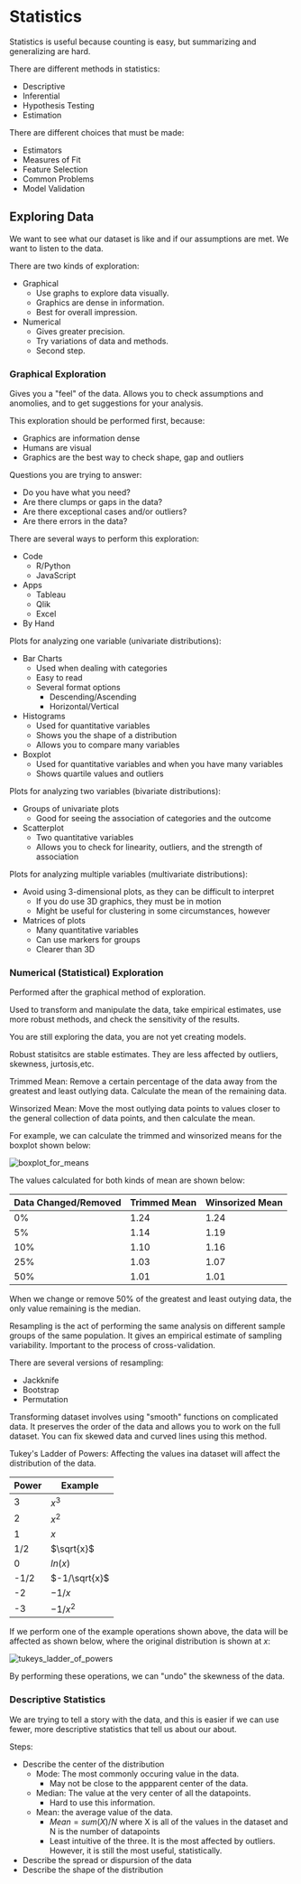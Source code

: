 # Statistics
Statistics is useful because counting is easy, but summarizing and generalizing are hard.

There are different methods in statistics:
- Descriptive
- Inferential
- Hypothesis Testing
- Estimation

There are different choices that must be made:
- Estimators
- Measures of Fit
- Feature Selection
- Common Problems
- Model Validation

## Exploring Data
We want to see what our dataset is like and if our assumptions are met. We want to listen to the data.

There  are two kinds of exploration:
- Graphical
  - Use graphs to explore data visually.
  - Graphics are dense in information.
  - Best for overall impression.
- Numerical
  - Gives greater precision. 
  - Try variations of data and methods.
  - Second step.

### Graphical Exploration
Gives you a "feel" of the data. Allows you to check assumptions and anomolies, and to get suggestions for your analysis.

This exploration should be performed first, because:
- Graphics are information dense
- Humans are visual
- Graphics are the best way to check shape, gap and outliers

Questions you are trying to answer:
- Do you have what you need?
- Are there clumps or gaps in the data?
- Are there exceptional cases and/or outliers?
- Are there errors in the data?

There are several ways to perform this exploration:
- Code
  - R/Python
  - JavaScript
- Apps
  - Tableau
  - Qlik
  - Excel
- By Hand

Plots for analyzing one variable (univariate distributions):
- Bar Charts
  - Used when dealing with categories
  - Easy to read
  - Several format options
    - Descending/Ascending
    - Horizontal/Vertical
- Histograms
  - Used for quantitative variables
  - Shows you the shape of a distribution
  - Allows you to compare many variables
- Boxplot
  - Used for quantitative variables and when you have many variables
  - Shows quartile values and outliers

Plots for analyzing two variables (bivariate distributions):
- Groups of univariate plots
  - Good for seeing the association of categories and the outcome
- Scatterplot
  - Two quantitative variables
  - Allows you to check for linearity, outliers, and the strength of association

Plots for analyzing multiple variables (multivariate distributions):
- Avoid using 3-dimensional plots, as they can be difficult to interpret
  - If you do use 3D graphics, they must be in motion
  - Might be useful for clustering in some circumstances, however
- Matrices of plots
  - Many quantitative variables
  - Can use markers for groups
  - Clearer than 3D
### Numerical (Statistical) Exploration
Performed after the graphical method of exploration.

Used to transform and manipulate the data, take empirical estimates, use more robust methods, and check the sensitivity of the results.

You are still exploring the data, you are not yet creating models.

Robust statisitcs are stable estimates. They are less affected by outliers, skewness, jurtosis,etc.

Trimmed Mean: Remove a certain percentage of the data away from the greatest and least outlying data. Calculate the mean of the remaining data.

Winsorized Mean: Move the most outlying data points to values closer to the general collection of data points, and then calculate the mean.

For example, we can calculate the trimmed and winsorized means for the boxplot shown below:

![boxplot_for_means](https://user-images.githubusercontent.com/114603848/201523495-2d1f5bff-3c05-4dec-86d7-294471b076e6.png)

The values calculated for both kinds of mean are shown below:

|Data Changed/Removed|Trimmed Mean|Winsorized Mean|
|---|---|---|
|0%|1.24|1.24|
|5%|1.14|1.19|
|10%|1.10|1.16|
|25%|1.03|1.07|
|50%|1.01|1.01|

When we change or remove 50% of the greatest and least outying data, the only value remaining is the median.

Resampling is the act of performing the same analysis on different sample groups of the same population. It gives an empirical estimate of sampling variability. Important to the process of cross-validation.

There are several versions of resampling:
- Jackknife
- Bootstrap
- Permutation

Transforming dataset involves using "smooth" functions on complicated data. It preserves the order of the data and allows you to work on the full dataset. You can fix skewed data and curved lines using this method.

Tukey's Ladder of Powers: Affecting the values ina dataset will affect the distribution  of the data.

|Power|Example|
|---|---|
|3|$x^3$|
|2|$x^2$|
|1|$x$|
|1/2|$\sqrt{x}$|
|0|$ln(x)$|
|-1/2|$-1/\sqrt{x}$|
|-2|$-1/x$|
|-3|$-1/x^2$|

If we perform one of the example operations shown above, the data will be affected as shown below, where the original distribution is shown at $x$:

![tukeys_ladder_of_powers](https://user-images.githubusercontent.com/114603848/201524421-6c88e259-d857-48e6-a2f8-6dcc3b59b2ec.png)

By performing these operations, we can "undo"  the skewness of the data.

### Descriptive Statistics
We are trying to tell a story with the data, and this is easier if we can use fewer, more descriptive statistics that tell us about our about.

Steps:
- Describe the center of the distribution
  - Mode: The most commonly occuring value in the data.
    - May not be close to the appparent center of the data.
  - Median: The value at the very center of all the datapoints.
    - Hard to use this information.
  - Mean: the average value of the data.
    - $Mean = sum(X)/N$ where X is all of the values in the dataset and N is the number of datapoints
    - Least intuitive of the three. It is the most affected by outliers. However, it is still the most useful, statistically.
- Describe the spread or dispursion of the data
- Describe the shape of the distribution
